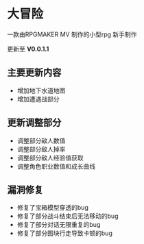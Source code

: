 # 大冒险

一款由RPGMAKER MV 制作的小型rpg
新手制作


更新至 **V0.0.1.1**

## 主要更新内容
- 增加地下水道地图
- 增加遭遇战部分

## 更新调整部分
- 调整部分敌人数值
- 调整部分敌人掉率
- 调整部分敌人经验值获取
- 调整角色职业数值和成长曲线

## 漏洞修复
- 修复了宝箱模型穿透的bug
- 修复了部分战斗结束后无法移动的bug
- 修复了部分对话无限重复的bug
- 修复了部分图块行走导致卡顿的bug
